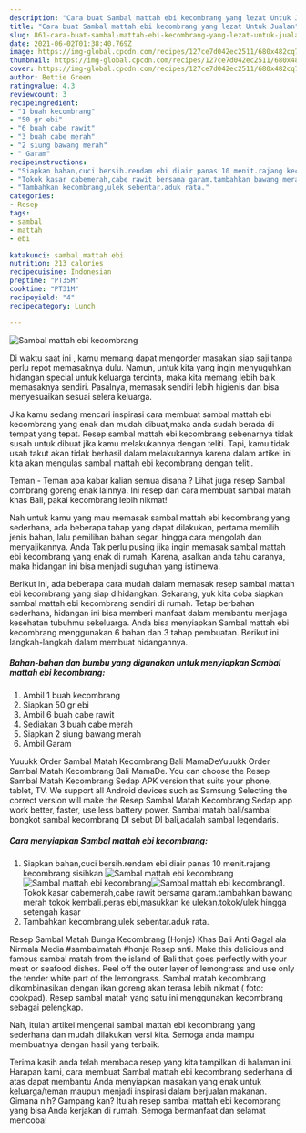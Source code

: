 ```yaml
---
description: "Cara buat Sambal mattah ebi kecombrang yang lezat Untuk Jualan"
title: "Cara buat Sambal mattah ebi kecombrang yang lezat Untuk Jualan"
slug: 861-cara-buat-sambal-mattah-ebi-kecombrang-yang-lezat-untuk-jualan
date: 2021-06-02T01:38:40.769Z
image: https://img-global.cpcdn.com/recipes/127ce7d042ec2511/680x482cq70/sambal-mattah-ebi-kecombrang-foto-resep-utama.jpg
thumbnail: https://img-global.cpcdn.com/recipes/127ce7d042ec2511/680x482cq70/sambal-mattah-ebi-kecombrang-foto-resep-utama.jpg
cover: https://img-global.cpcdn.com/recipes/127ce7d042ec2511/680x482cq70/sambal-mattah-ebi-kecombrang-foto-resep-utama.jpg
author: Bettie Green
ratingvalue: 4.3
reviewcount: 3
recipeingredient:
- "1 buah kecombrang"
- "50 gr ebi"
- "6 buah cabe rawit"
- "3 buah cabe merah"
- "2 siung bawang merah"
- " Garam"
recipeinstructions:
- "Siapkan bahan,cuci bersih.rendam ebi diair panas 10 menit.rajang kecombrang sisihkan"
- "Tokok kasar cabemerah,cabe rawit bersama garam.tambahkan bawang merah tokok kembali.peras ebi,masukkan ke ulekan.tokok/ulek hingga setengah kasar"
- "Tambahkan kecombrang,ulek sebentar.aduk rata."
categories:
- Resep
tags:
- sambal
- mattah
- ebi

katakunci: sambal mattah ebi 
nutrition: 213 calories
recipecuisine: Indonesian
preptime: "PT35M"
cooktime: "PT31M"
recipeyield: "4"
recipecategory: Lunch

---
```



![Sambal mattah ebi kecombrang](https://img-global.cpcdn.com/recipes/127ce7d042ec2511/680x482cq70/sambal-mattah-ebi-kecombrang-foto-resep-utama.jpg)

Di waktu  saat ini , kamu memang dapat mengorder masakan siap saji tanpa perlu repot memasaknya dulu. Namun, untuk kita yang ingin menyuguhkan hidangan special untuk keluarga tercinta, maka kita memang lebih baik memasaknya sendiri. Pasalnya, memasak sendiri lebih higienis dan bisa menyesuaikan sesuai selera keluarga.

Jika kamu sedang mencari inspirasi cara membuat sambal mattah ebi kecombrang yang enak dan mudah dibuat,maka anda sudah berada di tempat yang tepat. Resep sambal mattah ebi kecombrang  sebenarnya tidak susah untuk dibuat jika kamu melakukannya dengan teliti. Tapi, kamu tidak usah takut akan tidak berhasil dalam melakukannya 
karena dalam artikel ini kita akan mengulas sambal mattah ebi kecombrang dengan teliti.  

Teman - Teman apa kabar kalian semua disana ? Lihat juga resep Sambal combrang goreng enak lainnya. Ini resep dan cara membuat sambal matah khas Bali, pakai kecombrang lebih nikmat!

Nah untuk kamu yang mau memasak sambal mattah ebi kecombrang yang sederhana, ada beberapa tahap yang dapat dilakukan, pertama memilih jenis bahan, lalu pemilihan bahan segar, hingga cara mengolah dan menyajikannya. Anda Tak perlu pusing jika ingin memasak sambal mattah ebi kecombrang yang enak di rumah. Karena, asalkan anda  tahu caranya, maka hidangan ini bisa menjadi suguhan yang istimewa.

Berikut ini, ada beberapa cara mudah dalam memasak resep sambal mattah ebi kecombrang yang siap dihidangkan. Sekarang, yuk kita coba siapkan sambal mattah ebi kecombrang sendiri di rumah. Tetap berbahan sederhana, hidangan ini bisa memberi manfaat dalam membantu menjaga kesehatan tubuhmu sekeluarga. Anda bisa menyiapkan Sambal mattah ebi kecombrang menggunakan 6 bahan dan 3 tahap pembuatan. Berikut ini langkah-langkah dalam membuat hidangannya.

<!--inarticleads1-->

##### Bahan-bahan dan bumbu yang digunakan untuk menyiapkan Sambal mattah ebi kecombrang:

1. Ambil 1 buah kecombrang
1. Siapkan 50 gr ebi
1. Ambil 6 buah cabe rawit
1. Sediakan 3 buah cabe merah
1. Siapkan 2 siung bawang merah
1. Ambil  Garam


Yuuukk Order Sambal Matah Kecombrang Bali MamaDeYuuukk Order Sambal Matah Kecombrang Bali MamaDe. You can choose the Resep Sambal Matah Kecombrang Sedap APK version that suits your phone, tablet, TV. We support all Android devices such as Samsung Selecting the correct version will make the Resep Sambal Matah Kecombrang Sedap app work better, faster, use less battery power. Sambal matah bali/sambal bongkot sambal kecombrang DI sebut DI bali,adalah sambal legendaris. 

<!--inarticleads2-->

##### Cara menyiapkan Sambal mattah ebi kecombrang:

1. Siapkan bahan,cuci bersih.rendam ebi diair panas 10 menit.rajang kecombrang sisihkan
<img src="https://img-global.cpcdn.com/steps/2f3eba4e06fe7e1b/160x128cq70/sambal-mattah-ebi-kecombrang-langkah-memasak-1-foto.jpg" alt="Sambal mattah ebi kecombrang"><img src="https://img-global.cpcdn.com/steps/e22d3c1d2c38bf23/160x128cq70/sambal-mattah-ebi-kecombrang-langkah-memasak-1-foto.jpg" alt="Sambal mattah ebi kecombrang"><img src="https://img-global.cpcdn.com/steps/8db69e85fb049e97/160x128cq70/sambal-mattah-ebi-kecombrang-langkah-memasak-1-foto.jpg" alt="Sambal mattah ebi kecombrang">1. Tokok kasar cabemerah,cabe rawit bersama garam.tambahkan bawang merah tokok kembali.peras ebi,masukkan ke ulekan.tokok/ulek hingga setengah kasar
1. Tambahkan kecombrang,ulek sebentar.aduk rata.


Resep Sambal Matah Bunga Kecombrang (Honje) Khas Bali Anti Gagal ala Nirmala Media #sambalmatah #honje Resep anti. Make this delicious and famous sambal matah from the island of Bali that goes perfectly with your meat or seafood dishes. Peel off the outer layer of lemongrass and use only the tender white part of the lemongrass. Sambal matah kecombrang dikombinasikan dengan ikan goreng akan terasa lebih nikmat ( foto: cookpad). Resep sambal matah yang satu ini menggunakan kecombrang sebagai pelengkap. 

Nah, itulah artikel mengenai  sambal mattah ebi kecombrang  yang sederhana dan mudah dilakukan versi kita. Semoga anda mampu membuatnya dengan hasil yang terbaik. 

Terima kasih anda telah membaca resep yang kita tampilkan di halaman ini. Harapan kami, cara membuat  Sambal mattah ebi kecombrang sederhana di atas dapat membantu Anda menyiapkan masakan yang enak untuk keluarga/teman maupun menjadi inspirasi dalam berjualan makanan. Gimana nih? Gampang kan? Itulah resep sambal mattah ebi kecombrang yang bisa Anda kerjakan di rumah. Semoga bermanfaat dan selamat mencoba!

